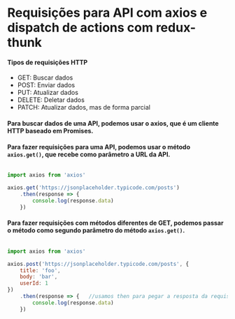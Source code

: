 # Requisições para API com axios e dispatch de actions com redux-thunk


#### Tipos de requisições HTTP

- GET: Buscar dados
- POST: Enviar dados
- PUT: Atualizar dados
- DELETE: Deletar dados
- PATCH: Atualizar dados, mas de forma parcial


#### Para buscar dados de uma API, podemos usar o axios, que é um cliente HTTP baseado em Promises.

#### Para fazer requisições para uma API, podemos usar o método `axios.get()`, que recebe como parâmetro a URL da API.

```javascript

import axios from 'axios'

axios.get('https://jsonplaceholder.typicode.com/posts')
    .then(response => {
        console.log(response.data)
    })

```

#### Para fazer requisições com métodos diferentes de GET, podemos passar o método como segundo parâmetro do método `axios.get()`.

```javascript

import axios from 'axios'

axios.post('https://jsonplaceholder.typicode.com/posts', {
    title: 'foo',
    body: 'bar',
    userId: 1
})
    .then(response => {   //usamos then para pegar a resposta da requisição e fazer algo com ela
        console.log(response.data)
    })

```


